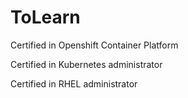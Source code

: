 # ToLearn

Certified in Openshift Container Platform

Certified in Kubernetes administrator

Certified in RHEL administrator
